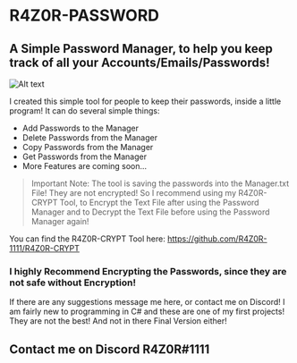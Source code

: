 # R4Z0R-PASSWORD
## A Simple Password Manager, to help you keep track of all your Accounts/Emails/Passwords!

![Alt text](https://i.ibb.co/zx5df0h/r4z0rpasswordscreenshot.png)

I created this simple tool for people to keep their passwords, inside a little program! 
It can do several simple things:

- Add Passwords to the Manager
- Delete Passwords from the Manager
- Copy Passwords from the Manager
- Get Passwords from the Manager
- More Features are coming soon...

> Important Note: The tool is saving the passwords into the Manager.txt File! They are not encrypted! So I recommend using my R4Z0R-CRYPT Tool, to Encrypt the Text File after using the Password Manager and to Decrypt the Text File before using the Password Manager again!

You can find the R4Z0R-CRYPT Tool here: https://github.com/R4Z0R-1111/R4Z0R-CRYPT

### I highly Recommend Encrypting the Passwords, since they are not safe without Encryption!

If there are any suggestions message me here, or contact me on Discord! I am fairly new to programming in C# and these are one of my first projects! They are not the best! And not in there Final Version either! 

## Contact me on Discord R4Z0R#1111
